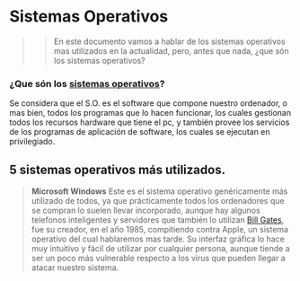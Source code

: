 # Sistemas Operativos
>>En este documento vamos a hablar de los sistemas operativos mas utilizados en la actualidad, pero, antes que nada, ¿que són los sistemas operativos?
### ¿Que són los [sistemas operativos](https://es.wikipedia.org/wiki/Sistema_operativo)?  
Se considera que el S.O. es el software que compone nuestro ordenador, o mas bien, todos los programas que lo hacen funcionar, los cuales gestionan todos los recursos hardware que tiene el pc, y también provee los servicios de los programas de aplicación de software, los cuales se ejecutan en privilegiado. 
## 5 sistemas operativos más utilizados.
> **Microsoft Windows**
Este es el sistema operativo genéricamente más utilizado de todos, ya que prácticamente todos los ordenadores que se compran lo suelen llevar incorporado, aunque hay algunos telefonos inteligentes y servidores que también lo utilizan [Bill Gates](https://es.wikipedia.org/wiki/Bill_Gates), fue su creador, en el año 1985, compitiendo contra Apple, un sistema operativo del cual hablaremos mas tarde. Su interfaz gráfica lo hace muy intuitivo y fácil de utilizar por cualquier persona, aunque tiende a ser un poco más vulnerable respecto a los virus que pueden llegar a atacar nuestro sistema.
